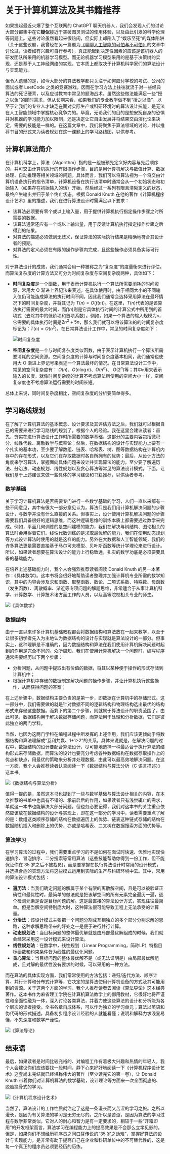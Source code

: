 # 关于计算机算法及其书籍推荐

如果提起最近火爆了整个互联网的 ChatGPT 聊天机器人，我们会发现人们的讨论大部分都集中在它**疑似**接近于突破图灵测试的使用体验，以及由此引发的科学伦理等问题上。这些讨论虽然看起来很热闹，但实际上却陷入了“娱乐至死”的媒体陷阱（关于这些议题，我曾经在另一篇题为[《聊聊人工智能的可怕与不可怕》](https://zhuanlan.zhihu.com/p/369256342)的文章中讨论过，读者如有兴趣可自行参考），真正能起到决定性因素的应该是该机器人的研发团队所采用的机器学习模型。而无论机器学习模型采用的是基于决策树的实现，还是基于人工神经网络的实现，它本质上都取决于计算机科学家们的算法设计与实现能力。

但令人遗憾的是，如今大部分的算法教学都只关注于如何应付学校的考试、公司的面试或者 LeetCode 之类的竞赛游戏，因而在学习方法上往往就流于对一些经典算法的死记硬背，以及应试教育中常见的题海战术。虽然这些做法能满足一些“授之以鱼”的即时需求，但从长期来看，如果我们的专业教学做不到“授之以渔”，以至于让我们的专业人才缺乏在面对实际生产或科研环境时的算法设计技能，是无法在人工智能领域中掌握核心竞争力的。毕竟，无论我们的目的是想安抚自身的恐惧并对机器的学习能力加以限制，还是决定让它自由发展并将结果交由演化论来决定，需要的技能是一样的。在这篇文章中，我们将聚焦于算法领域的讨论，并以推荐书目的形式来为读者规划在这一课题上的学习路线图，以供参考。

## 计算机算法简介

在计算机科学上，算法（Algorithm）指的是一组被预先定义好内容与先后顺序的、并可交由计算机执行的有限操作步骤，目的是用计算机解决与数值计算、数据处理、自动推理等相关领域的问题。具体而言，我们可以将算法视为一个将交由计算机设备执行的指令清单，计算机设备在执行该清单时通常会从一个初始状态和初始输入（如果存在初始输入的话）开始，然后经过一系列有限且清晰定义的状态，最终产生输出并归于某个终止状态。根据 Donald Knuth 在他的著作《计算机程序设计艺术》里的描述，我们在进行算法设计时需满足以下要求：

- 该算法必须要有零个或以上输入量，用于提供计算机执行指定操作步骤之时所需要的数据。
- 该算法通常还应有一个或以上输出量，用于反馈计算机执行指定操作步骤之后得到的结果。
- 对算法的描述必须做到无歧义，保证算法的实际执行结果是精确地符合其设计者的预期。
- 对算法的定义必须在有限的操作步骤内完成，且这些操作必须具备实际可行性。

对于算法设计的成效，我们通常会用一种被称之为“复杂度”的度量衡来进行评估。而算法复杂度的计算方法又可分为时间复杂度与空间复杂度两种，具体如下：

- **时间复杂度**是一个函数，用于表示计算机执行一个算法所需要消耗的时间资源，常用大 O 渐进上界记法来表述。在具体使用时，由于相同大小的不同输入值仍可能造成算法的执行时间不同，因此我们通常会选择采用算法在最坏情况下的时间复杂度，并将其记为 $T( n ) = O( f( n ) )$。在这里，$T( n )$代表的是该算法执行需要的最大时间，而$f( n )$则是它具体执行时间的计算公式中所用到的首项式（去除其中的低阶项和首项系数）。例如，如果一个算法的输入规模为`n`，它需要的具体执行时间是$2n^2+5n$，那么我们就可以将该算法的的时间复杂度标记为：$T ( n ) = O ( n^2 )$。在日常算法设计工作中，常见的时间复杂度如下：

    ![时间复杂度](./img/1-1.jpg)

- **空间复杂度**是一个与时间复杂度类似函数，由于表示计算机执行一个算法所需要消耗的空间资源。空间复杂度的计算与时间复杂度基本相同，我们通常也使用大 O 渐进上界记号来表述一个算法最坏的情况。在日常算法设计工作中，常见的空间复杂度有： $O( n )$、$O( n \log n )$、$O( n^α )$、 $O(  2^n )$等；其中`n`用来表示输入的长度。就像时间复杂度的计算不考虑算法所使用的空间大小一样，空间复杂度也不考虑算法运行需要的时间长短。

总体上来说，同时间复杂度相比，空间复杂度的分析要简单得多。

## 学习路线规划

在了解了计算机算法的基本概念、设计要求及其评估方法之后，我们就可以根据自己的需要来进行学习路线的规划了。根据个人的经验。我在这里会建议读者：首先，夯实在进行算法设计工作时所需要的数学基础，这部分的主要内容包括微积分、线性代数、离散数学与概率论；然后，在数据结构的设计与实现能力上要有一个扎实的基本功，至少要了解数组、链表、哈希表、树、图等数据结构在计算机内存中的存在形式，以及它们在存取数据时各自所拥有的优势；最后，从设计方法的角度来学习算法，掌握面向具体问题来设计并实现算法的能力，至少要了解遍历法、分治法、动态规划、线性规划以及贪心算法等常见的算法设计模式。下面，让我们基于上述建议来做一些具体的学习建议和书籍推荐，以供读者参考。

### 数学基础

关于学习计算机算法是否需要专门进行一些数学基础的学习，人们一直以来都有一些不同意见，其中有很大一部分意见认为，算法只是我们用计算机解决问题的步骤设计，与数学并没有什么直接的关系。但事实上，设计使用计算机解决问题的步骤需要我们具备很好的逻辑思维，而这种逻辑思维的训练本质上都需要通过数学来完成。例如，平面几何训练的是空间建模的能力，我们在解决与树结构、图论相关的算法时会用得着它们。线性代数训练的是求取最优解的能力，我们在使用动态规划等方式设计算法时使用的就是这样的能力。另外在大数据和人工智能领域，我们的许多算法更是需要直接基于马尔可夫模型、贝叶斯函数等统计学理论来进行设计。所以，如果读者想要在算法设计的能力上行稳致远，扎实的数学功底是必须要要具备的基础能力。

在培养上述基础能力时，我个人会强烈推荐读者阅读 Donald Knuth 的另一本著作：《具体数学》。这本书将会很好地帮助读者整理并加强计算机专业所需的数学知识，其中的内容会涉及求和函数、取整函数、数论、二项式系数、特殊数、母函数（发生函数）、离散概率、渐近等专项问题的解题思维，非常适合于从事计算机科学、计算数学、计算技术诸方面工作的人员，以及高等院校相关专业的师生。

![《具体数学》](./img/1-2.jpg)

### 数据结构

由于一直以来许多计算机基础教程都会将数据结构和算法放在一起来教学，以至于让很多初学者先入为主地认为数据结构的设计与实现就是算法设计的一部分。但事实上，这种理解是不准确的，因为数据结构和算法在我们使用计算机解决问题时起到的作用是完全不同的。众所周知，我们在使用计算机解决一个问题时，编写程序通常需要经历以下两个步骤：

- 分析问题，从问题中提取出有价值的数据，将其以某种便于操作的形式存储到计算机中；
- 根据计算机中存储的数据制定解决问题的操作步骤，并让计算机执行这些操作，从而获得问题的答案；

在上述步骤中，数据结构主要负责的是第一步，即数据在计算机中的存储形式。这一部分中，我们需要做的就是针对数据不同的逻辑结构和物理结构选出最优的结构形式来存储这些数据。而剩下的第二个步骤，则就属于算法设计的职责范围了。由此可见，数据结构用于解决数据存储问题，而算法用于处理和分析数据，它们是彼此独立的两门学科。

当然，也因为这两门学科在编程过程中所发挥的上述作用，我们应该更倾向于将数据结构和算法理解成“互利共赢、1+1>2”的关系。具体来说就是，在解决问题的过程中，数据结构的设计要配合算法设计，尽可能地选择一种最适合于执行算法的结构形式来存储数据，而算法的设计也要充分考虑各种数据结构在数据存取操作上的优点和缺点，用最优的策略来分析并处理数据，由此可以最高效地解决问题。在这一方面，我个人会推荐读者认真阅读一下《数据结构与算法分析（C 语言描述）》这本书。

![《数据结构与算法分析》](./img/1-3.jpg)

值得一提的是，虽然这本书也提到了一些与数学基础与算法设计相关的内容，在本文推荐的书单中也具有不错的、承前启后的作用，如果读者只有浅尝辄止的需求，单就这一本书也能解决大部分问题。但也务必要记得，我们对这本书的关注重点依然应该放在数据结构的设计与实现上，即在这一部分的学习中，读者需要重点了解的是：数组这类顺序存储的结构在数据遍历上的优势、链表这种链式存储的结构在数据随机插入和删除上的优势，亦或是哈希表、二叉树在数据搜索方面的优势等。

### 算法学习

在学习算法的过程中，我们需要重点学习的不是如何在面试时快速、优雅地实现快速排序、冒泡排序、二分搜索等常用算法（这些技能帮助你得到一份工作，但不能保证你在 35 岁之后不被裁员)，而是要掌握在执行算法设计时常用的设计模式，并选择合适的实现方法将这些模式运用到实际的生产与科研环境中去。其中，常用的算法设计模式包括：

- **遍历法**：当我们确定问题的解属于某个有限的离散解空间，且是可以被验证正确性和最优性时，最简单的做法就是把该解空间的所有元素完全遍历一遍，逐个检测元素是否是目标问题的解。这是最直接的算法设计方式，实现往往最简单。但是当解空间特别庞大时，这种算法很可能导致工程上无法承受的计算量。
- **分治法**：该设计模式主张把一个问题分割成互相独立的多个部分分别求解的思路，这种求解思路带来的好处之一是便于进行并行计算。
- **动态规划法**：当目标问题的整体最优解就是由局部最优解组成的时候，我们就会经常采用这一设计模式来设计算法。
- **线性规划法**：在数学中，线性规划（Linear Programming，简称LP）特指目标函数和约束条件皆为线性的最优化问题。
- **贪心算法**：当目标问题的整体最优解不是（或无法证明是）由局部最优解组成，且对解的最优性没有要求的时候，可以采用的一种方法。

而在算法的具体实现方面，我们常常使用的方法包括：递归/迭代方法、顺序计算、并行计算和分布式计算等，它决定的是算法使用计算机设备的方式及其可能用到的资源。关于这两个方面的学习，我个人推荐读者去阅读《算法导论》这本经典著作。这本书作为麻省理工学院在计算机算法教学上的御用教材，它很好地将严谨性和全面性融为一体，深入讨论各类算法，并着力使这些算法的设计和分析能为各个层次的读者接受。全书各章自成体系，可以作为独立的学习单元；算法以英语和伪代码的形式描述，具备初步程序设计经验的人就能看懂；说明和解释力求浅显易懂，不失深度和数学严谨性。

![《算法导论》](./img/1-4.jpg)

## 结束语

最后，如果读者是时间比较充裕的、对编程工作有着极大兴趣和热情的年轻人，我个人会建议你们应该要找一段时间，静下心来好好地阅读一下《计算机程序设计艺术》这套尚未完结就已经堪称伟大的著作（至少读完它的第一卷），让 Donald Knuth 带着你们对计算机算法的数学基础，设计理论等方面来一次全面彻底的、脱胎换骨式的学习。

![《计算机程序设计艺术》](./img/1-5.jpg)

当然了，算法设计的工作性质就注定了这是一条漫长而又苦涩的学习之旅。之所以漫长，是因为有关算法的学习是无穷无尽的。之所以是苦涩，是因为算法的学习过程与数学非常类似，它对人的耐心和智力是有一定要求的，相较于一些“开箱即用”的开发框架而言，算法学习在编程能力上的提高效果是不会那么立竿见影的。但是，如果你们不想经历程序员之间口耳传说的“35 岁之劫难”，掌握好算法的设计与实现能力，是非常有助于提高自己在企业和科研单位中的不可替代性的，这是每一个真正的程序员必须要经历的历练。
